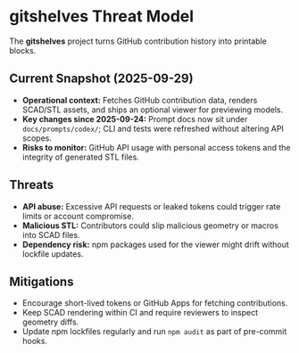 # gitshelves Threat Model

The **gitshelves** project turns GitHub contribution history into printable blocks.

## Current Snapshot (2025-09-29)

- **Operational context:** Fetches GitHub contribution data, renders SCAD/STL assets, and ships an
  optional viewer for previewing models.
- **Key changes since 2025-09-24:** Prompt docs now sit under `docs/prompts/codex/`; CLI and tests
  were refreshed without altering API scopes.
- **Risks to monitor:** GitHub API usage with personal access tokens and the integrity of generated
  STL files.

## Threats

- **API abuse:** Excessive API requests or leaked tokens could trigger rate limits or account
  compromise.
- **Malicious STL:** Contributors could slip malicious geometry or macros into SCAD files.
- **Dependency risk:** npm packages used for the viewer might drift without lockfile updates.

## Mitigations

- Encourage short-lived tokens or GitHub Apps for fetching contributions.
- Keep SCAD rendering within CI and require reviewers to inspect geometry diffs.
- Update npm lockfiles regularly and run `npm audit` as part of pre-commit hooks.
